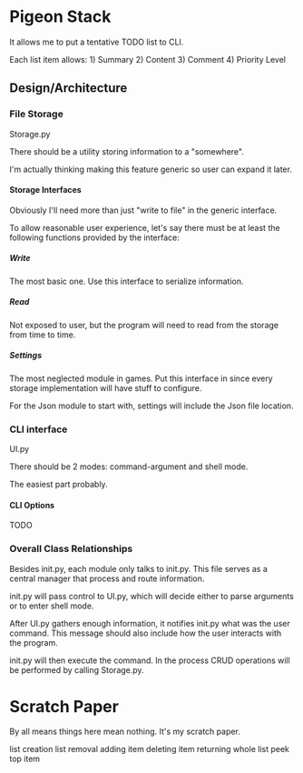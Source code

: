# Pigeon Stack

It allows me to put a tentative TODO list to CLI.

Each list item allows: 1) Summary 2) Content 3) Comment 4) Priority Level

## Design/Architecture

### File Storage

Storage.py

There should be a utility storing information to a "somewhere".

I'm actually thinking making this feature generic so user can expand it later.

#### Storage Interfaces

Obviously I'll need more than just "write to file" in the generic interface.

To allow reasonable user experience, let's say there must be at least the following functions provided by the interface:

##### Write

The most basic one. Use this interface to serialize information.

##### Read

Not exposed to user, but the program will need to read from the storage from time to time.

##### Settings

The most neglected module in games. Put this interface in since every storage implementation will have stuff to configure.

For the Json module to start with, settings will include the Json file location.

### CLI interface

UI.py

There should be 2 modes: command-argument and shell mode.

The easiest part probably.

#### CLI Options

TODO

### Overall Class Relationships

Besides init.py, each module only talks to init.py. This file serves as a central manager that process and route information.

init.py will pass control to UI.py, which will decide either to parse arguments or to enter shell mode.

After UI.py gathers enough information, it notifies init.py what was the user command. This message should also include how the user interacts with the program.

init.py will then execute the command. In the process CRUD operations will be performed by calling Storage.py.


# Scratch Paper  

By all means things here mean nothing. It's my scratch paper.

list creation
list removal
adding item
deleting item
returning whole list
peek top item

